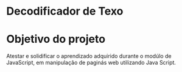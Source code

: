 # Decodificador de Texo

# Objetivo do projeto
Atestar e solidificar o aprendizado adquirido durante o modúlo de JavaScript, em manipulação de paginás web utilizando Java Script.
